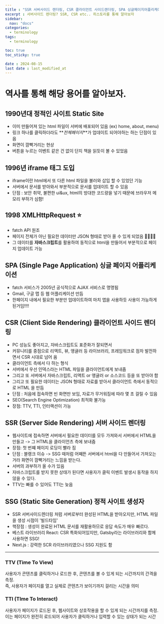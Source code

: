 ```yaml
---
title : "SSR 서버사이드 렌더링, CSR 클라이언트 사이드렌더링, SPA 싱글페이지어플리케이션"
excerpt : 서버사이드 렌더링? SSR, CSR etc.. 히스토리를 통해 알아보자
sidebar:
  nav: "docs"
categories:
  - terminology
tags:
  - terminology

toc: true
toc_sticky: true

date : 2024-08-15
last date : last_modified_at
---
```


# 역사를 통해 해당 용어를 알아보자.

## 1990년대 정적인 사이트 Static Site
- 이미 만들어져 있는 html 파일이 서버에 배포되어 있음 (ex) home, about, menu)
- 링크 하나를 클릭하더라도 **_전체페이지_**가 업데이트 되어야하는 하는 단점이 있음
- 화면이 깜빡거리는 현상
- 버튼을 누르는 이벤트 같은 건 없이 단지 책을 읽듯이 볼 수 있었음

## 1996년 iframe 태그 도입
- iframe이란 html에서 또 다른 html 파일을 불러와 삽입 할 수 있었던 기능
- 서버에서 문서를 받아와서 부분적으로 문서를 업데이트 할 수 있음
- 단점 : 보안 취약, 불편한 ui&ux, html의 방대한 코드량을 넣기 때문에 브라우저 메모리 부하가 심함!

## 1998 XMLHttpRequest ⭐️
- fatch API 원조
- 페이지 전체가 아닌 필요한 데이터만 JSON 형태로 받아 올 수 있게 되었음 👏🏻👏🏻
- 그 데이터를 <b>자바스크립트</b>를 활용하여 동적으로 html을 만들어서 부분적으로 페이지 업데이트 가능

## SPA (Single Page Application) 싱글 페이지 어플리케이션  
 - fatch 서비스가 2005년 공식적으로 AJAX 서비스로 명명됨
 - Gmail, 구글 맵 등 웹 어플리케이션 만듬
 - 한페이지 내에서 필요한 부분만 업데이트하여 마치 앱을 사용하듯 사용이 가능하게 된거임!!!!


## CSR (Client Side Rendering) 클라이언트 사이드 렌더링 
 - PC 성능도 좋아지고, 자바스크립트도 표준화가 잘되면서
 - 커뮤니티를 중점으로 리액트, 뷰, 앵귤러 등 라이브러리, 프레임워크로 점차 발전하면서 CSR 시대로 넘어 옴
 - 클라이언트 측에서 다 하는 형식
 - 서버에서 우선 인덱스라는 HTML 파일을 클라이언트에게 보내줌
 - 그리고 또 서버에서 자바스크립트, 리액트 or 앵귤러 or 소스코드 등을 또 받아야 함
 - 그리고 또 필요한 데이터는 JSON 형태로 자료를 받아서 클라이언트 측에서 동적으로 HTML 을 만듬
 - 단점 : 처음에 접속하면 빈 화면만 보임, 자료가 무거워짐에 따라 몇 초 걸릴 수 있음
 - SEO(Search Engine Optimization) 최적화 불가능
 - 장점: TTV, TTI, 인터랙션이 가능


## SSR (Server Side Rendering) 서버 사이드 렌더링
 - 웹사이트에 접속하면 서버에서 필요한 데이터를 모두 가져와서 서버에서 HTML을 만들고 -> 그 HTML을 클라이언츠 측에 보내줌
 - 장점: 첫 번쨰 페이지 로딩이 빨라 짐
 - 단점 : 블랭크 이슈 -> SSG 때처럼 어째뜬 서버에서 html을 다 만들어서 가져오는 거라 화면이 깜빡거리는 느낌을 받는다.
 - 서버의 과부하가 올 수가 있음
 - 자바스크립트를 받지 못한 상태가 된다면 사용자가 클릭 이벤트 발생시 동작을 하지 않을 수 있다.
 - TTV는 빠를 수 있어도 TTI는 늦음



## SSG (Static Site Generation) 정적 사이트 생성자
- SSR 서버사이드렌더링 처럼 서버로부터 완성된 HTML을 받아오지만, HTML 파일을 생성 시점이 '빌드타임'
- 핵장점 : 생성이 완료된 HTML 문서를 재활용하므로 응답 속도가 매우 빠르다.
- 베스트 라이브러리 React: CSR 특화되어있지만, Gatsby라는 라이브러리와 함께 사용하면 SSG!
- Next.js : 강력한 SCR 라이브러리였으나 SSG 지원도 함
 <hr>

### TTV (Time To View)
사용자가 콘텐츠를 클릭하거나 로드한 후, 콘텐츠를 볼 수 있게 되는 시간까지의 간격을 측정. <br>
즉, 사용자가 페이지를 열고 실제로 콘텐츠가 보이기까지 걸리는 시간을 의미


### TTI (TIme To Interact)
사용자가 페이지가 로드된 후, 웹사이트와 상호작용을 할 수 있게 되는 시간까지를 측정. <br>
이는 페이지가 완전히 로드되어 사용자가 클릭하거나 입력할 수 있는 상태가 되는 시간 
